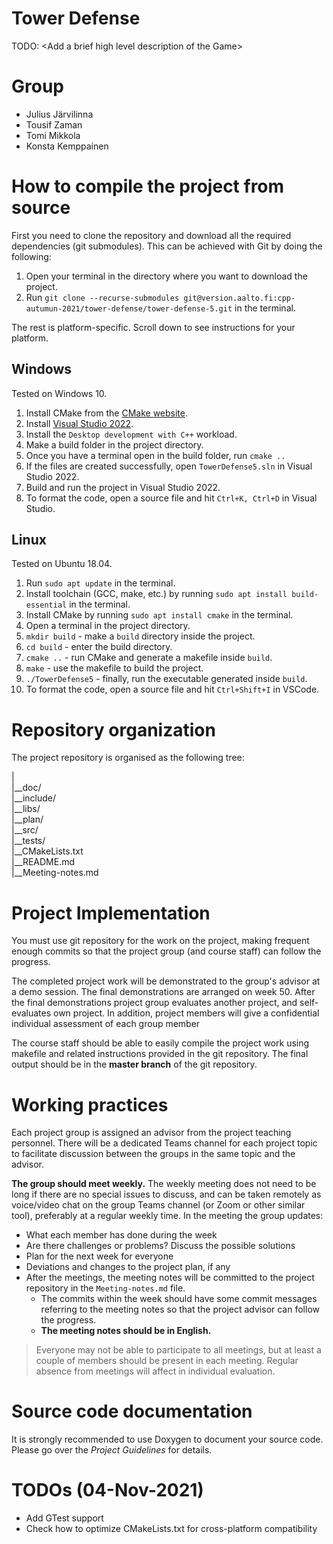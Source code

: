 # Tower Defense

TODO: \<Add a brief high level description of the Game\>

# Group

- Julius Järvilinna
- Tousif Zaman
- Tomi Mikkola
- Konsta Kemppainen

# How to compile the project from source

First you need to clone the repository and download all the required dependencies (git submodules). This can be achieved with Git by doing the following:

1. Open your terminal in the directory where you want to download the project.
2. Run `git clone --recurse-submodules git@version.aalto.fi:cpp-autumun-2021/tower-defense/tower-defense-5.git` in the terminal.

The rest is platform-specific. Scroll down to see instructions for your platform.

## Windows

Tested on Windows 10.

1. Install CMake from the [CMake website](https://cmake.org/download/).
2. Install [Visual Studio 2022](https://visualstudio.microsoft.com/downloads/).
3. Install the `Desktop development with C++` workload.
4. Make a build folder in the project directory.
5. Once you have a terminal open in the build folder, run `cmake ..`
6. If the files are created successfully, open `TowerDefense5.sln` in Visual Studio 2022.
7. Build and run the project in Visual Studio 2022.
8. To format the code, open a source file and hit `Ctrl+K, Ctrl+D` in Visual Studio.

## Linux

Tested on Ubuntu 18.04.

1. Run `sudo apt update` in the terminal.
2. Install toolchain (GCC, make, etc.) by running `sudo apt install build-essential` in the terminal.
3. Install CMake by running `sudo apt install cmake` in the terminal.
4. Open a terminal in the project directory.
5. `mkdir build` - make a `build` directory inside the project.
6. `cd build` - enter the build directory.
7. `cmake ..` - run CMake and generate a makefile inside `build`.
8. `make` - use the makefile to build the project.
9. `./TowerDefense5` - finally, run the executable generated inside `build`.
10. To format the code, open a source file and hit `Ctrl+Shift+I` in VSCode.

# Repository organization

The project repository is organised as the following tree:

| \
|__doc/ \
|__include/ \
|__libs/ \
|__plan/ \
|__src/ \
|__tests/ \
|__CMakeLists.txt \
|__README.md \
|__Meeting-notes.md

# Project Implementation 
You must use git repository for the work on the project, making frequent enough commits so 
that the project group (and course staff) can follow the progress.

The completed project work will be demonstrated to the group's advisor at a demo session. 
The final demonstrations are arranged on week 50. After the final demonstrations project group 
evaluates another project, and self-evaluates own project. In addition, project members will 
give a confidential individual assessment of each group member

The course staff should be able to easily compile the project work using makefile and related 
instructions provided in the git repository. The final output should be in the **master branch** of the git repository.

# Working practices

Each project group is assigned an advisor from the project teaching personnel. 
There will be a dedicated Teams channel for each project topic to facilitate discussion between 
the groups in the same topic and the advisor. 

**The group should meet weekly.** The weekly meeting does not need to be long if there are no special issues 
to discuss, and can be taken remotely as voice/video chat on the group Teams channel (or Zoom or other similar tool), 
preferably at a regular weekly time. In the meeting the group updates:

- What each member has done during the week
- Are there challenges or problems? Discuss the possible solutions
- Plan for the next week for everyone
- Deviations and changes to the project plan, if any
- After the meetings, the meeting notes will be committed to the project repository in the `Meeting-notes.md` file. 
    * The commits within the week should have some commit messages referring to the meeting notes so 
      that the project advisor can follow the progress.  
    * **The meeting notes should be in English.**

> Everyone may not be able to participate to all meetings, but at least a couple of members should be present in each meeting. 
> Regular absence from meetings will affect in individual evaluation.

# Source code documentation
It is strongly recommended to use Doxygen to document your source code.
Please go over the *Project Guidelines* for details.

# TODOs (04-Nov-2021)

- Add GTest support
- Check how to optimize CMakeLists.txt for cross-platform compatibility
